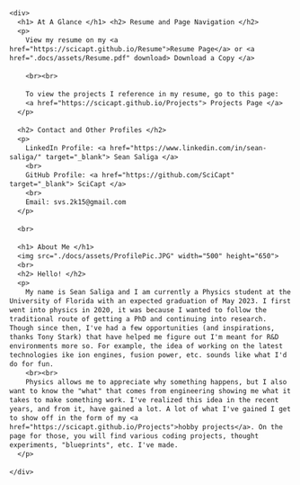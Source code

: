 <html>
  <head>
    <link rel="icon" href="./docs/assets/Atom2.JPG">
  </head>
  
  <body>
    
    <div>
      <h1> At A Glance </h1> <h2> Resume and Page Navigation </h2>
      <p>
        View my resume on my <a href="https://scicapt.github.io/Resume">Resume Page</a> or <a href=".docs/assets/Resume.pdf" download> Download a Copy </a>
        
        <br><br>
        
        To view the projects I reference in my resume, go to this page: 
        <a href="https://scicapt.github.io/Projects"> Projects Page </a>
      </p>
      
      <h2> Contact and Other Profiles </h2>
      <p>
        LinkedIn Profile: <a href="https://www.linkedin.com/in/sean-saliga/" target="_blank"> Sean Saliga </a>
        <br>
        GitHub Profile: <a href="https://github.com/SciCapt" target="_blank"> SciCapt </a>
        <br>
        Email: svs.2k15@gmail.com
      </p>        
    
      <br>
    
      <h1> About Me </h1>
      <img src="./docs/assets/ProfilePic.JPG" width="500" height="650">
      <br>
      <h2> Hello! </h2>
      <p>
        My name is Sean Saliga and I am currently a Physics student at the University of Florida with an expected graduation of May 2023. I first went into physics in 2020, it was because I wanted to follow the traditional route of getting a PhD and continuing into research. Though since then, I've had a few opportunities (and inspirations, thanks Tony Stark) that have helped me figure out I'm meant for R&D environments more so. For example, the idea of working on the latest technologies ike ion engines, fusion power, etc. sounds like what I'd do for fun.
        <br><br>
        Physics allows me to appreciate why something happens, but I also want to know the "what" that comes from engineering showing me what it takes to make something work. I've realized this idea in the recent years, and from it, have gained a lot. A lot of what I've gained I get to show off in the form of my <a href="https://scicapt.github.io/Projects">hobby projects</a>. On the page for those, you will find various coding projects, thought experiments, "blueprints", etc. I've made. 
      </p>
        
    </div>
    
  </body>
</html>
